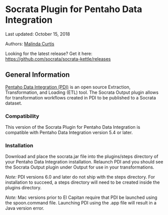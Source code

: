Socrata Plugin for Pentaho Data Integration
================

Last updated: October 15, 2018

Authors: [Malinda Curtis](http://www.github.com/malindac)

Looking for the latest release? Get it here: https://github.com/socrata/socrata-kettle/releases

## General Information
[Pentaho Data Integration (PDI)](https://community.hds.com/docs/DOC-1009855) is an open source Extraction, Transformation, and Loading (ETL) tool.  The Socrata Output plugin allows for transformation workflows created in PDI to be published to a Socrata dataset.

### Compatibility
This version of the Socrata Plugin for Pentaho Data Integration is compatible with Pentaho Data Integration version 5.4 or later.

### Installation
Download and place the socrata.jar file into the plugins/steps directory of your Pentaho Data Integration installation.  Relaunch PDI and you should see the Socrata Output plugin under Output for use in your transformations.

*Note:* PDI versions 6.0 and later do not ship with the steps directory.  For installation to succeed, a steps directory will need to be created inside the plugins directory.

*Note:* Mac versions prior to El Capitan require that PDI be launched using the spoon.command file.  Launching PDI using the .app file will result in a Java version error.